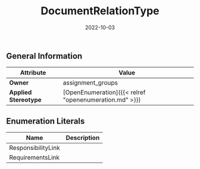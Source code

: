 ﻿---
title: DocumentRelationType
toc: false
type: specs
date: "2022-10-03"
draft: false
specification: VEC
version: 2.0.1
documentType: "Recommendation"
elementType: Class
classes:
  - DocumentRelationType
menu_name: vec-2.0.1
---


## General Information

| Attribute               | Value |
|-------------------------|-------|
| **Owner**               | assignment_groups |
| **Applied Stereotype**  | [OpenEnumeration]({{< relref "openenumeration.md" >}})<br/>  |

## Enumeration Literals
| Name          | **Description** |
|---------------|-----------------|
| ResponsibilityLink |  |
| RequirementsLink |  |
